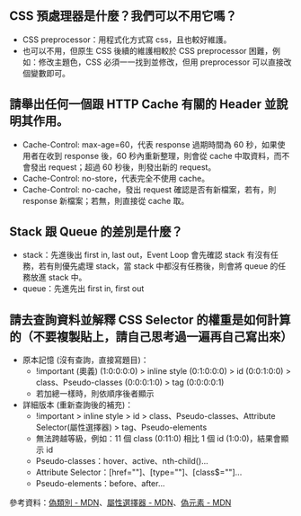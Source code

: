 ## CSS 預處理器是什麼？我們可以不用它嗎？
- CSS preprocessor：用程式化方式寫 css，且也較好維護。
- 也可以不用，但原生 CSS 後續的維護相較於 CSS preprocessor 困難，例如：修改主題色，CSS 必須一一找到並修改，但用 preprocessor 可以直接改個變數即可。

## 請舉出任何一個跟 HTTP Cache 有關的 Header 並說明其作用。
- Cache-Control: max-age=60，代表 response 過期時間為 60 秒，如果使用者在收到 response 後，60 秒內重新整理，則會從 cache 中取資料，而不會發出 request；超過 60 秒後，則發出新的 request。
- Cache-Control: no-store，代表完全不使用 cache。
- Cache-Control: no-cache，發出 request 確認是否有新檔案，若有，則 response 新檔案；若無，則直接從 cache 取。

## Stack 跟 Queue 的差別是什麼？
- stack：先進後出 first in, last out，Event Loop 會先確認 stack 有沒有任務，若有則優先處理 stack，當 stack 中都沒有任務後，則會將 queue 的任務放進 stack 中。
- queue：先進先出 first in, first out

## 請去查詢資料並解釋 CSS Selector 的權重是如何計算的（不要複製貼上，請自己思考過一遍再自己寫出來）
- 原本記憶 (沒有查詢，直接寫題目)：
  - !important (奧義) (1:0:0:0:0) > inline style (0:1:0:0:0) > id (0:0:1:0:0) > class、Pseudo-classes (0:0:0:1:0) > tag (0:0:0:0:1)
  - 若加總一樣時，則依順序後者顯示
- 詳細版本 (重新查詢後的補充)：
  - !important > inline style > id > class、Pseudo-classes、Attribute Selector(屬性選擇器) > tag、Pseudo-elements
  - 無法跨越等級，例如：11 個 class (0:11:0) 相比 1 個 id (1:0:0)，結果會顯示 id
  - Pseudo-classes：hover、active、nth-child()...
  - Attribute Selector：[href=""]、[type=""]、[class$=""]...
  - Pseudo-elements：before、after...

參考資料：[偽類別 - MDN](https://developer.mozilla.org/en-US/docs/Web/CSS/Pseudo-classes)、[屬性選擇器 - MDN](https://developer.mozilla.org/zh-CN/docs/Web/CSS/Attribute_selectors)、[偽元素 - MDN](https://developer.mozilla.org/en-US/docs/Web/CSS/Pseudo-elements)